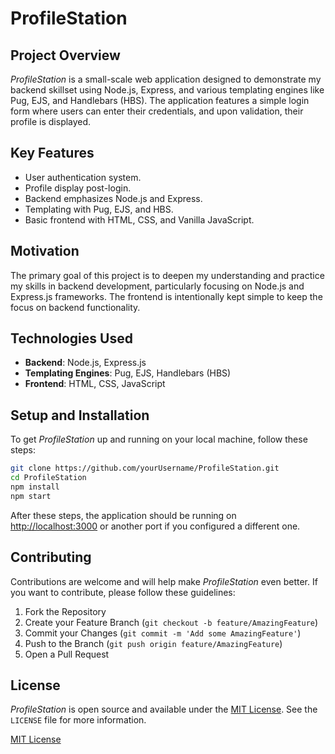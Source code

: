 # ProfileStation

## Project Overview

_ProfileStation_ is a small-scale web application designed to demonstrate my backend skillset using Node.js, Express, and various templating engines like Pug, EJS, and Handlebars (HBS). The application features a simple login form where users can enter their credentials, and upon validation, their profile is displayed.

## Key Features

- User authentication system.
- Profile display post-login.
- Backend emphasizes Node.js and Express.
- Templating with Pug, EJS, and HBS.
- Basic frontend with HTML, CSS, and Vanilla JavaScript.

## Motivation

The primary goal of this project is to deepen my understanding and practice my skills in backend development, particularly focusing on Node.js and Express.js frameworks. The frontend is intentionally kept simple to keep the focus on backend functionality.

## Technologies Used

- **Backend**: Node.js, Express.js
- **Templating Engines**: Pug, EJS, Handlebars (HBS)
- **Frontend**: HTML, CSS, JavaScript

## Setup and Installation

To get _ProfileStation_ up and running on your local machine, follow these steps:

```bash
git clone https://github.com/yourUsername/ProfileStation.git
cd ProfileStation
npm install
npm start
```
After these steps, the application should be running on [http://localhost:3000](http://localhost:3000) or another port if you configured a different one.

## Contributing

Contributions are welcome and will help make _ProfileStation_ even better. If you want to contribute, please follow these guidelines:

1. Fork the Repository
2. Create your Feature Branch (`git checkout -b feature/AmazingFeature`)
3. Commit your Changes (`git commit -m 'Add some AmazingFeature'`)
4. Push to the Branch (`git push origin feature/AmazingFeature`)
5. Open a Pull Request

## License

_ProfileStation_ is open source and available under the [MIT License](https://opensource.org/licenses/MIT). See the `LICENSE` file for more information.

[MIT License](https://github.com/m-mdy-m/ProfileStation/blob/main/LICENSE)
